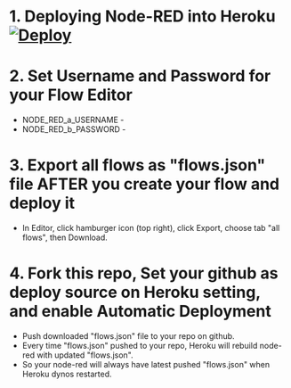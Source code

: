 
# 1. Deploying Node-RED into Heroku  [![Deploy](https://www.herokucdn.com/deploy/button.png)](https://heroku.com/deploy?template=https://github.com/Rohitlnarayan/SandBoxNodeRedMaster)

# 2. Set Username and Password for your Flow Editor
* NODE_RED_a_USERNAME - 
* NODE_RED_b_PASSWORD - 



# 3. Export all flows as "flows.json" file AFTER you create your flow and deploy it
* In Editor, click hamburger icon (top right), click Export, choose tab "all flows", then Download.

# 4. Fork this repo, Set your github as deploy source on Heroku setting, and enable Automatic Deployment
* Push downloaded "flows.json" file to your repo on github.
* Every time "flows.json" pushed to your repo, Heroku will rebuild node-red with updated "flows.json".
* So your node-red will always have latest pushed "flows.json" when Heroku dynos restarted.


